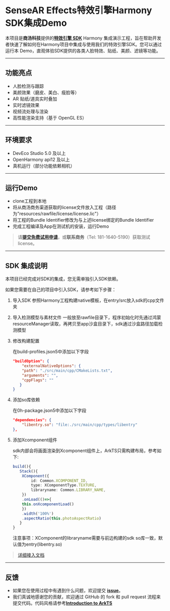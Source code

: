 # SenseAR Effects特效引擎Harmony SDK集成Demo

本项目是**商汤科技**提供的[**特效引擎 SDK**](https://sensear.softsugar.com/) Harmony 集成演示工程，旨在帮助开发者快速了解如何在Harmony项目中集成与使用我们的特效引擎SDK。您可以通过运行本 Demo，直观体验SDK提供的各类人脸特效、贴纸、美颜、滤镜等功能。

---

## 功能亮点

- 人脸检测与跟踪
- 美颜效果（磨皮、美白、瘦脸等）
- AR 贴纸/道具实时叠加
- 实时滤镜效果
- 视频流处理与渲染
- 高性能渲染支持（基于 OpenGL ES）

---

## 环境要求

- DevEco Studio 5.0 及以上
- OpenHarmony api12 及以上
- 真机运行（部分功能依赖相机）

---

## 运行Demo

- clone工程到本地
- 将从商汤商务渠道获取的license文件放入工程（路径为"resources/rawfile/license/license.lic"）
- 将工程的Bundle Identifier修改为与上述license绑定的Bundle Identifier
- 完成工程编译及App在测试机的安装，运行Demo

> 请[**提交免费试用申请**](https://sensear.softsugar.com/)，或**联系商务**（Tel: 181-1640-5190）获取测试license。

---

## SDK 集成说明

本项目已经完成对SDK的集成，您无需单独引入SDK依赖。

如果您需要在自己的项目中引入SDK，请参考如下步骤：

1. 导入SDK
   参照Harmony工程构建native模板，在entry/src放入sdk的cpp文件夹

2. 导入检测模型与素材文件
   一般放至rawfile目录下，程序初始化时先通过鸿蒙 resourceManager读取，再拷贝至app沙盒目录下，sdk通过沙盒路径加载检测模型

3. 修改构建配置
   
   在build-profiles.json5中添加以下字段
   
   ```json
   "buildOption": {
       "externalNativeOptions": {
       "path": "./src/main/cpp/CMakeLists.txt",
       "arguments": "",
       "cppFlags": ""
      }
   }
   ```

4. 添加so库依赖

   在0h-package.json5中添加以下字段
   
   ```json
   "dependencies": {
       "libentry.so": "file:./src/main/cpp/types/libentry"
   },
   ```

6. 添加Xcomponent组件
   
   sdk内部会将画面渲染到Xcomponent组件上，ArkTS只需构建布局，参考如下:
   
   ```ts
   build(){
      Stack(){
       XComponent({
           id: Common.XCOMPONENT_ID,
           type: XComponentType.TEXTURE,
           libraryname: Common.LIBRARY_NAME,
       })
       .onLoad(()=>{
       this.onXcomponentLoad()
       })
       .width('100%')
       .aspectRatio(this.photoAspectRatio)
      }
   }
   ```
   
   注意事项：XComponent的libraryname需要与前边构建的sdk so库一致，默认值为entry(libentry.so)

> [详细接入文档](./SenseMeEffects/st_mobile_sdk/docs/SenseAR集成文档.md)

---

## 反馈

- 如果您在使用过程中有遇到什么问题，欢迎提交 [**issue**](https://github.com/SoftSugar-Inc/effects-harmony/issues)。
- 我们真诚地感谢您的贡献，欢迎通过 GitHub 的 fork 和 pull request 流程来提交代码。代码风格请参考[**Introduction to ArkTS**](https://developer.huawei.com/consumer/cn/doc/harmonyos-guides/introduction-to-arkts)
